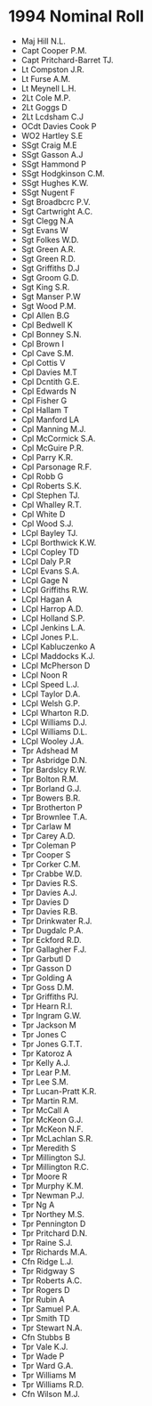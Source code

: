 # 1994 Nominal Roll

* Maj Hill N.L.
* Capt Cooper P.M.
* Capt Pritchard-Barret TJ.
* Lt Compston J.R.
* Lt Furse A.M.
* Lt Meynell L.H.
* 2Lt Cole M.P.
* 2Lt Goggs D
* 2Lt Lcdsham C.J
* OCdt Davies Cook P
* WO2 Hartley S.E
* SSgt Craig M.E
* SSgt Gasson A.J
* SSgt Hammond P
* SSgt Hodgkinson C.M.
* SSgt Hughes K.W.
* SSgt Nugent F
* Sgt Broadbcrc P.V.
* Sgt Cartwright A.C.
* Sgt Clegg N.A
* Sgt Evans W
* Sgt Folkes W.D.
* Sgt Green A.R.
* Sgt Green R.D.
* Sgt Griffiths D.J
* Sgt Groom G.D.
* Sgt King S.R.
* Sgt Manser P.W
* Sgt Wood P.M.
* Cpl Allen B.G
* Cpl Bedwell K
* Cpl Bonney S.N.
* Cpl Brown I
* Cpl Cave S.M.
* Cpl Cottis V
* Cpl Davies M.T
* Cpl Dcntith G.E.
* Cpl Edwards N
* Cpl Fisher G
* Cpl Hallam T
* Cpl Manford LA
* Cpl Manning M.J.
* Cpl McCormick S.A.
* Cpl McGuire P.R.
* Cpl Parry K.R.
* Cpl Parsonage R.F.
* Cpl Robb G
* Cpl Roberts S.K.
* Cpl Stephen TJ.
* Cpl Whalley R.T.
* Cpl White D
* Cpl Wood S.J.
* LCpl Bayley TJ.
* LCpl Borthwick K.W.
* LCpl Copley TD
* LCpl Daly P.R
* LCpl Evans S.A.
* LCpl Gage N
* LCpl Griffiths R.W.
* LCpl Hagan A
* LCpl Harrop A.D.
* LCpl Holland S.P.
* LCpl Jenkins L.A.
* LCpl Jones P.L.
* LCpl Kabluczenko A
* LCpl Maddocks K.J.
* LCpl McPherson D
* LCpl Noon R
* LCpl Speed L.J.
* LCpl Taylor D.A.
* LCpl Welsh G.P.
* LCpl Wharton R.D.
* LCpl Williams D.J.
* LCpl Williams D.L.
* LCpl Wooley J.A.
* Tpr Adshead M
* Tpr Asbridge D.N.
* Tpr Bardslcy R.W.
* Tpr Bolton R.M.
* Tpr Borland G.J.
* Tpr Bowers B.R.
* Tpr Brotherton P
* Tpr Brownlee T.A.
* Tpr Carlaw M
* Tpr Carey A.D.
* Tpr Coleman P
* Tpr Cooper S
* Tpr Corker C.M.
* Tpr Crabbe W.D.
* Tpr Davies R.S.
* Tpr Davies A.J.
* Tpr Davies D
* Tpr Davies R.B.
* Tpr Drinkwater R.J.
* Tpr Dugdalc P.A.
* Tpr Eckford R.D.
* Tpr Gallagher F.J.
* Tpr Garbutl D
* Tpr Gasson D
* Tpr Golding A
* Tpr Goss D.M.
* Tpr Griffiths PJ.
* Tpr Hearn R.I.
* Tpr Ingram G.W.
* Tpr Jackson M
* Tpr Jones C
* Tpr Jones G.T.T.
* Tpr Katoroz A
* Tpr Kelly A.J.
* Tpr Lear P.M.
* Tpr Lee S.M.
* Tpr Lucan-Pratt K.R.
* Tpr Martin R.M.
* Tpr McCall A
* Tpr McKeon G.J.
* Tpr McKeon N.F.
* Tpr McLachlan S.R.
* Tpr Meredith S
* Tpr Millington SJ.
* Tpr Millington R.C.
* Tpr Moore R
* Tpr Murphy K.M.
* Tpr Newman P.J.
* Tpr Ng A
* Tpr Northey M.S.
* Tpr Pennington D
* Tpr Pritchard D.N.
* Tpr Raine S.J.
* Tpr Richards M.A.
* Cfn Ridge L.J.
* Tpr Ridgway S
* Tpr Roberts A.C.
* Tpr Rogers D
* Tpr Rubin A
* Tpr Samuel P.A.
* Tpr Smith TD
* Tpr Stewart N.A.
* Cfn Stubbs B
* Tpr Vale K.J.
* Tpr Wade P
* Tpr Ward G.A.
* Tpr Williams M
* Tpr Williams R.D.
* Cfn Wilson M.J.
